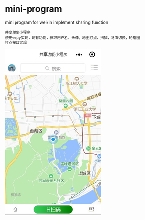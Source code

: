 # mini-program
mini program for weixin implement sharing function

    共享单车小程序
    使用wepy实现，现有功能，获取用户名、头像，地图打点，扫描，路由切换，轮播图
    打点接口实现
![页面显示](https://github.com/yuan-mouren/mini-program/raw/master/src/statics/imgs/yemain.jpg.png)

